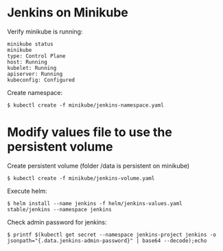 # Jenkins on Minikube

Verify minikube is running:
```
minikube status
minikube
type: Control Plane
host: Running
kubelet: Running
apiserver: Running
kubeconfig: Configured
```


Create namespace:
```
$ kubectl create -f minikube/jenkins-namespace.yaml
```
# Modify values file to use the persistent volume
Create persistent volume (folder /data is persistent on minikube)
```
$ kubectl create -f minikube/jenkins-volume.yaml
```


Execute helm:
```
$ helm install --name jenkins -f helm/jenkins-values.yaml stable/jenkins --namespace jenkins
```


Check admin password for jenkins:
```
$ printf $(kubectl get secret --namespace jenkins-project jenkins -o jsonpath="{.data.jenkins-admin-password}" | base64 --decode);echo
```

